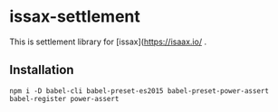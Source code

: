 # issax-settlement

This is settlement library for [issax](https://isaax.io/ .

## Installation

```
npm i -D babel-cli babel-preset-es2015 babel-preset-power-assert babel-register power-assert
```
